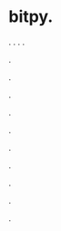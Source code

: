 # bitpy.
.
.
.
.












.






















































.
























.



























.

















































































.































































.































































































.















.


































































.














.
